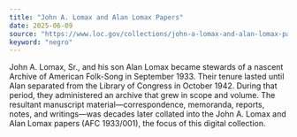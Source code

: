 ```yaml
---
title: "John A. Lomax and Alan Lomax Papers"
date: 2025-06-09
source: "https://www.loc.gov/collections/john-a-lomax-and-alan-lomax-papers/about-this-collection/"
keyword: "negro"
---
```


John A. Lomax, Sr., and his son Alan Lomax became stewards of a nascent Archive of American Folk-Song in September 1933. Their tenure lasted until Alan separated from the Library of Congress in October 1942. During that period, they administered an archive that grew in scope and volume. The resultant manuscript material—correspondence, memoranda, reports, notes, and writings—was decades later collated into the John A. Lomax and Alan Lomax papers (AFC 1933/001), the focus of this digital collection.

